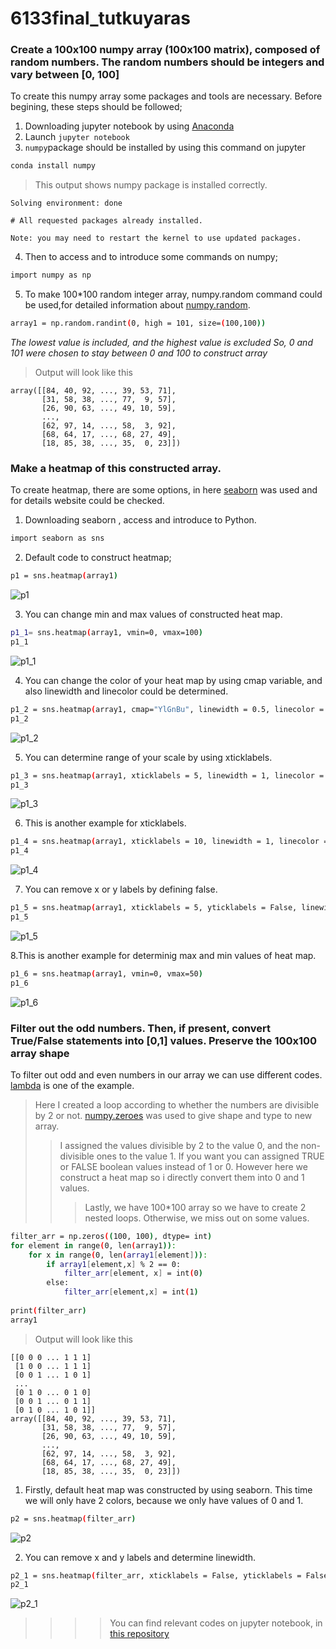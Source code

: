# 6133final_tutkuyaras
### Create a 100x100 numpy array (100x100 matrix), composed of random numbers. The random numbers should be integers and vary between [0, 100]
To create this numpy array some packages and tools are necessary. Before begining, these steps should be followed;
1. Downloading jupyter notebook by using [Anaconda](https://www.anaconda.com/products/individual)
2. Launch `jupyter notebook` 
3. `numpy`package should be installed by using this command on jupyter 
```bash
conda install numpy
````
> This output shows numpy package is installed correctly.

```Collecting package metadata (current_repodata.json): done
Solving environment: done

# All requested packages already installed.

Note: you may need to restart the kernel to use updated packages.
```
4. Then to access and to introduce some commands on numpy; 
```bash
import numpy as np
````
5. To make 100*100 random integer array, numpy.random command could be used,for detailed information about [numpy.random](https://numpy.org/doc/stable/reference/random/index.html?highlight=random#module-numpy.random). 
```bash
array1 = np.random.randint(0, high = 101, size=(100,100))
`````
*The lowest value is included, and the highest value is excluded*
*So, 0 and 101 were chosen to stay between 0 and 100 to construct array*
> Output will look like this
````
array([[84, 40, 92, ..., 39, 53, 71],
       [31, 58, 38, ..., 77,  9, 57],
       [26, 90, 63, ..., 49, 10, 59],
       ...,
       [62, 97, 14, ..., 58,  3, 92],
       [68, 64, 17, ..., 68, 27, 49],
       [18, 85, 38, ..., 35,  0, 23]])
````
### Make a heatmap of this constructed array.
To create heatmap, there are some options, in here [seaborn](https://seaborn.pydata.org/generated/seaborn.heatmap.html) was used and for details website could be checked. 
1. Downloading seaborn , access and introduce to Python.
```bash
import seaborn as sns
````
2. Default code to construct heatmap;
```bash
p1 = sns.heatmap(array1)
````
![p1](https://user-images.githubusercontent.com/82367415/150316549-17fe1249-7e9c-465e-aaa0-1e81940277eb.png)

3. You can change min and max values of constructed heat map. 
```bash
p1_1= sns.heatmap(array1, vmin=0, vmax=100)
p1_1
````
![p1_1](https://user-images.githubusercontent.com/82367415/150316528-eae5c9e6-9d29-4635-bee6-f0d813b7ef6f.png)

4. You can change the color of your heat map by using cmap variable, and also linewidth and linecolor could be determined.
```bash
p1_2 = sns.heatmap(array1, cmap="YlGnBu", linewidth = 0.5, linecolor = 'white')
p1_2
````
![p1_2](https://user-images.githubusercontent.com/82367415/150316540-807b43cb-8d0d-469f-a58d-e18552dbb58c.png)

5. You can determine range of your scale by using xticklabels. 
```bash
p1_3 = sns.heatmap(array1, xticklabels = 5, linewidth = 1, linecolor = 'white')
p1_3
````
![p1_3](https://user-images.githubusercontent.com/82367415/150316541-f6aff3c0-f0bc-43f7-8d5b-3cc5bb4989ea.png)

6. This is another example for xticklabels.
```bash
p1_4 = sns.heatmap(array1, xticklabels = 10, linewidth = 1, linecolor = 'white')
p1_4
````
![p1_4](https://user-images.githubusercontent.com/82367415/150316544-c91453a5-7b2f-4263-a1af-de96f7ca7e53.png)

7. You can remove x or y labels by defining false.
```bash
p1_5 = sns.heatmap(array1, xticklabels = 5, yticklabels = False, linewidth = 1, linecolor = 'white')
p1_5
````
![p1_5](https://user-images.githubusercontent.com/82367415/150316545-2f1edfd8-68ed-4f70-a01a-96336d4faa70.png)

8.This is another example for determinig max and min values of heat map.
```bash
p1_6 = sns.heatmap(array1, vmin=0, vmax=50)
p1_6
````
![p1_6](https://user-images.githubusercontent.com/82367415/150316547-ca8f9b08-331c-4179-8431-283ac3c44b85.png)

### Filter out the odd numbers. Then, if present, convert True/False statements into [0,1] values. Preserve the 100x100 array shape
To filter out odd and even numbers in our array we can use different codes. [lambda](https://realpython.com/python-lambda/) is one of the example.
>Here I created a loop according to whether the numbers are divisible by 2 or not. [numpy.zeroes](https://numpy.org/doc/stable/reference/generated/numpy.zeros.html) was used to give shape and type to new array. 
>>I assigned the values divisible by 2 to the value 0, and the non-divisible ones to the value 1. If you want you can assigned TRUE or FALSE boolean values instead of 1 or 0. However here we construct a heat map so i directly convert them into 0 and 1 values.
>>> Lastly, we have 100*100 array so we have to create 2 nested loops. Otherwise, we miss out on some values.
```bash
filter_arr = np.zeros((100, 100), dtype= int)
for element in range(0, len(array1)):
    for x in range(0, len(array1[element])):
        if array1[element,x] % 2 == 0:
            filter_arr[element, x] = int(0)
        else:
            filter_arr[element,x] = int(1)
            
print(filter_arr)
array1
````
>Output will look like this
````
[[0 0 0 ... 1 1 1]
 [1 0 0 ... 1 1 1]
 [0 0 1 ... 1 0 1]
 ...
 [0 1 0 ... 0 1 0]
 [0 0 1 ... 0 1 1]
 [0 1 0 ... 1 0 1]]
array([[84, 40, 92, ..., 39, 53, 71],
       [31, 58, 38, ..., 77,  9, 57],
       [26, 90, 63, ..., 49, 10, 59],
       ...,
       [62, 97, 14, ..., 58,  3, 92],
       [68, 64, 17, ..., 68, 27, 49],
       [18, 85, 38, ..., 35,  0, 23]])
````

1. Firstly, default heat map was constructed by using seaborn. This time we will only have 2 colors, because we only have values of 0 and 1.

```bash
p2 = sns.heatmap(filter_arr)
````
![p2](https://user-images.githubusercontent.com/82367415/150316553-604ae3f2-5dc4-454c-835c-96e07f74de90.png)

2. You can remove x and y labels and determine linewidth.
```bash
p2_1 = sns.heatmap(filter_arr, xticklabels = False, yticklabels = False, linewidth = 1, linecolor = 'white')
p2_1
````
![p2_1](https://user-images.githubusercontent.com/82367415/150316552-55a4beeb-72a6-4b2d-be91-24a9e1e05661.png)

>>>> You can find relevant codes on jupyter notebook, in [this repository](https://github.com/tutkuyaras/6133final_tutkuyaras) 


